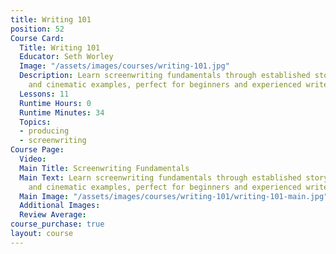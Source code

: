 ```yaml
---
title: Writing 101
position: 52
Course Card:
  Title: Writing 101
  Educator: Seth Worley
  Image: "/assets/images/courses/writing-101.jpg"
  Description: Learn screenwriting fundamentals through established storytelling paradigms
    and cinematic examples, perfect for beginners and experienced writers.
  Lessons: 11
  Runtime Hours: 0
  Runtime Minutes: 34
  Topics:
  - producing
  - screenwriting
Course Page:
  Video: 
  Main Title: Screenwriting Fundamentals
  Main Text: Learn screenwriting fundamentals through established storytelling paradigms
    and cinematic examples, perfect for beginners and experienced writers.
  Main Image: "/assets/images/courses/writing-101/writing-101-main.jpg"
  Additional Images: 
  Review Average: 
course_purchase: true
layout: course
---
```


